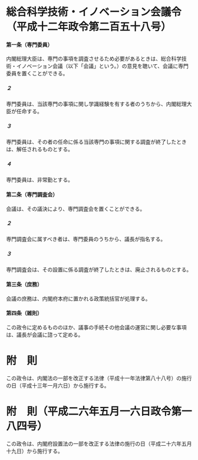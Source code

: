 # 総合科学技術・イノベーション会議令（平成十二年政令第二百五十八号）
#### 第一条（専門委員）
内閣総理大臣は、専門の事項を調査させるため必要があるときは、総合科学技術・イノベーション会議（以下「会議」という。）の意見を聴いて、会議に専門委員を置くことができる。
##### ２
専門委員は、当該専門の事項に関し学識経験を有する者のうちから、内閣総理大臣が任命する。
##### ３
専門委員は、その者の任命に係る当該専門の事項に関する調査が終了したときは、解任されるものとする。
##### ４
専門委員は、非常勤とする。
#### 第二条（専門調査会）
会議は、その議決により、専門調査会を置くことができる。
##### ２
専門調査会に属すべき者は、専門委員のうちから、議長が指名する。
##### ３
専門調査会は、その設置に係る調査が終了したときは、廃止されるものとする。
#### 第三条（庶務）
会議の庶務は、内閣府本府に置かれる政策統括官が処理する。
#### 第四条（雑則）
この政令に定めるもののほか、議事の手続その他会議の運営に関し必要な事項は、議長が会議に諮って定める。
# 附　則
この政令は、内閣法の一部を改正する法律（平成十一年法律第八十八号）の施行の日（平成十三年一月六日）から施行する。
# 附　則（平成二六年五月一六日政令第一八四号）
この政令は、内閣府設置法の一部を改正する法律の施行の日（平成二十六年五月十九日）から施行する。
